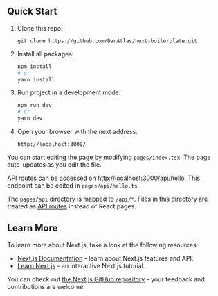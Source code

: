 ## Quick Start

1. Clone this repo:

    `git clone https://github.com/DanAtlas/next-boilerplate.git`

2. Install all packages:

    ```bash
    npm install
    # or
    yarn install
    ```

3. Run project in a development mode:

    ```bash
    npm run dev
    # or
    yarn dev
    ```

4. Open your browser with the next address:

    `http://localhost:3000/`

You can start editing the page by modifying `pages/index.tsx`. The page auto-updates as you edit the file.

[API routes](https://nextjs.org/docs/api-routes/introduction) can be accessed on [http://localhost:3000/api/hello](http://localhost:3000/api/hello). This endpoint can be edited in `pages/api/hello.ts`.

The `pages/api` directory is mapped to `/api/*`. Files in this directory are treated as [API routes](https://nextjs.org/docs/api-routes/introduction) instead of React pages.

## Learn More

To learn more about Next.js, take a look at the following resources:

- [Next.js Documentation](https://nextjs.org/docs) - learn about Next.js features and API.
- [Learn Next.js](https://nextjs.org/learn) - an interactive Next.js tutorial.

You can check out [the Next.js GitHub repository](https://github.com/vercel/next.js/) - your feedback and contributions are welcome!
